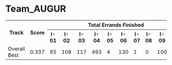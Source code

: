 # Team_AUGUR
<table>
<tr>
<th rowspan='2'>Track</th>
<th rowspan='2'>Score</th>
<th colspan='10'>Total Errands Finished</th>
<th rowspan='2'>Entries</th>
<th rowspan='2'>Submission ID</th></tr>
<tr>
<th>I-01</th>
<th>I-02</th>
<th>I-03</th>
<th>I-04</th>
<th>I-05</th>
<th>I-06</th>
<th>I-07</th>
<th>I-08</th>
<th>I-09</th>
<th>I-10</th>
</tr>
<tr>
<td>Overall Best</td>
<td>0.337</td>
<td>85</td>
<td>108</td>
<td>117</td>
<td>493</td>
<td>4</td>
<td>130</td>
<td>1</td>
<td>0</td>
<td>100</td>
<td>114</td>
<td><a href='ed070450b3d75a4ec6675628a2dbc2f2c59f3a70'>commit ed070450b3d75a4ec6675628a2dbc2f2c59f3a70</a></td>
<td>653856488bb0cebe7de240de</td>
</tr>
</table>
